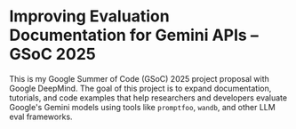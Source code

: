 # Improving Evaluation Documentation for Gemini APIs – GSoC 2025

This is my Google Summer of Code (GSoC) 2025 project proposal with Google DeepMind. The goal of this project is to expand documentation, tutorials, and code examples that help researchers and developers evaluate Google's Gemini models using tools like `promptfoo`, `wandb`, and other LLM eval frameworks.
